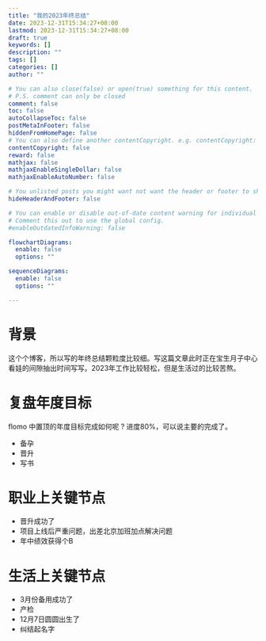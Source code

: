```yaml
---
title: "我的2023年终总结"
date: 2023-12-31T15:34:27+08:00
lastmod: 2023-12-31T15:34:27+08:00
draft: true
keywords: []
description: ""
tags: []
categories: []
author: ""

# You can also close(false) or open(true) something for this content.
# P.S. comment can only be closed
comment: false
toc: false
autoCollapseToc: false
postMetaInFooter: false
hiddenFromHomePage: false
# You can also define another contentCopyright. e.g. contentCopyright: "This is another copyright."
contentCopyright: false
reward: false
mathjax: false
mathjaxEnableSingleDollar: false
mathjaxEnableAutoNumber: false

# You unlisted posts you might want not want the header or footer to show
hideHeaderAndFooter: false

# You can enable or disable out-of-date content warning for individual post.
# Comment this out to use the global config.
#enableOutdatedInfoWarning: false

flowchartDiagrams:
  enable: false
  options: ""

sequenceDiagrams: 
  enable: false
  options: ""

---
```


<!--more-->



# 背景 

这个个博客，所以写的年终总结颗粒度比较细。写这篇文章此时正在宝生月子中心看娃的间隙抽出时间写写。2023年工作比较轻松，但是生活过的比较苦熬。

# 复盘年度目标

flomo 中置顶的年度目标完成如何呢 ? 进度80%，可以说主要的完成了。 

- 备孕
- 晋升
- 写书

# 职业上关键节点

- 晋升成功了
- 项目上线后严重问题，出差北京加班加点解决问题
- 年中绩效获得个B 

# 生活上关键节点

- 3月份备用成功了
- 产检
- 12月7日圆圆出生了
- 纠结起名字





